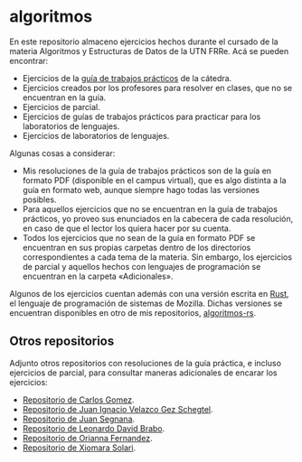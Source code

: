 # algoritmos
En este repositorio almaceno ejercicios hechos durante el cursado de la materia Algoritmos y Estructuras de Datos de la UTN FRRe. Acá se pueden encontrar:

* Ejercicios de la [guía de trabajos prácticos](https://aed-frre.github.io/) de la cátedra.
* Ejercicios creados por los profesores para resolver en clases, que no se encuentran en la guía.
* Ejercicios de parcial.
* Ejercicios de guías de trabajos prácticos para practicar para los laboratorios de lenguajes.
* Ejercicios de laboratorios de lenguajes.

Algunas cosas a considerar:

* Mis resoluciones de la guía de trabajos prácticos son de la guía en formato PDF (disponible en el campus virtual), que es algo distinta a la guía en formato web, aunque siempre hago todas las versiones posibles.
* Para aquellos ejercicios que no se encuentran en la guía de trabajos prácticos, yo proveo sus enunciados en la cabecera de cada resolución, en caso de que el lector los quiera hacer por su cuenta.
* Todos los ejercicios que no sean de la guía en formato PDF se encuentran en sus propias carpetas dentro de los directorios correspondientes a cada tema de la materia. Sin embargo, los ejercicios de parcial y aquellos hechos con lenguajes de programación se encuentran en la carpeta «Adicionales».

Algunos de los ejercicios cuentan además con una versión escrita en [Rust](https://www.rust-lang.org/), el lenguaje de programación de sistemas de Mozilla. Dichas versiones se encuentran disponibles en otro de mis repositorios, [algoritmos-rs](https://github.com/foopsss/algoritmos-rs).

## Otros repositorios
Adjunto otros repositorios con resoluciones de la guía práctica, e incluso ejercicios de parcial, para consultar maneras adicionales de encarar los ejercicios:

* [Repositorio de Carlos Gomez](https://github.com/CarlosGomez2288/AED).
* [Repositorio de Juan Ignacio Velazco Gez Schegtel](https://github.com/Gez-Schegtel/Ejercicios-AED).
* [Repositorio de Juan Segnana](https://github.com/juansegnana/aed-ejercicios).
* [Repositorio de Leonardo David Brabo](https://github.com/LeonardoBrabo/Algoritmos_Resueltos).
* [Repositorio de Orianna Fernandez](https://github.com/OriannaF/Parcial_AyED_UTN).
* [Repositorio de Xiomara Solari](https://github.com/Xiomara-Solari/PARCIALES_AED).
